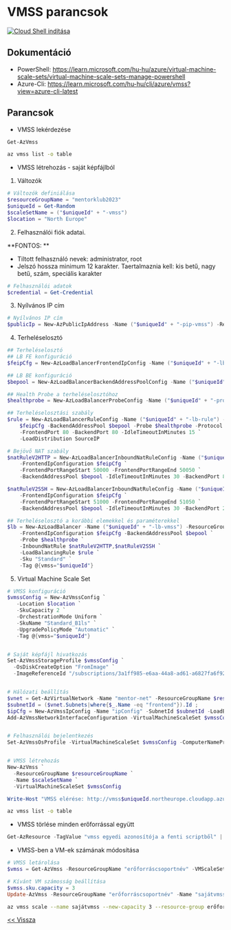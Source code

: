 # VMSS parancsok

[![Cloud Shell indítása](https://learn.microsoft.com/azure/cloud-shell/media/embed-cloud-shell/launch-cloud-shell-1.png)](https://shell.azure.com)

## Dokumentáció

- PowerShell: https://learn.microsoft.com/hu-hu/azure/virtual-machine-scale-sets/virtual-machine-scale-sets-manage-powershell
- Azure-Cli: https://learn.microsoft.com/hu-hu/cli/azure/vmss?view=azure-cli-latest

## Parancsok

- VMSS lekérdezése

```powershell
Get-AzVmss
```

```bash
az vmss list -o table
```

- VMSS létrehozás - saját képfájlból

1. Változók

```powershell
# Változók definiálása
$resourceGroupName = "mentorklub2023"
$uniqueId = Get-Random
$scaleSetName = ("$uniqueId" + "-vmss")
$location = "North Europe"
```

2. Felhasználói fiók adatai.

**FONTOS: **

- Tiltott felhasználó nevek: administrator, root
- Jelszó hossza minimum 12 karakter. Taertalmaznia kell: kis betű, nagy betű, szám, speciális karakter

```powershell
# Felhasználói adatok
$credential = Get-Credential
```

3. Nyílvános IP cím

```powershell
# Nyílvános IP cím
$publicIp = New-AzPublicIpAddress -Name ("$uniqueId" + "-pip-vmss") -ResourceGroupName $resourceGroupName -AllocationMethod Static -DomainNameLabel ("vmss" + "$uniqueId") -Sku "Standard" -Location $location -Tag @{vmss="$uniqueId"}
```

4. Terheléselosztó

```powershell
## Terheléselosztó
## LB FE konfiguráció
$feipCfg = New-AzLoadBalancerFrontendIpConfig -Name ("$uniqueId" + "-lb-fe") -PublicIpAddress $publicIp

## LB BE konfiguráció
$bepool = New-AzLoadBalancerBackendAddressPoolConfig -Name ("$uniqueId" + "-lb-be")

## Health Probe a terheléselosztóhoz
$healthprobe = New-AzLoadBalancerProbeConfig -Name ("$uniqueId" + "-probe") -Protocol "http" -Port 80 -RequestPath "/" -IntervalInSeconds 15 -ProbeCount 15 -ProbeThreshold 10

## Terheléselosztási szabály
$rule = New-AzLoadBalancerRuleConfig -Name ("$uniqueId" + "-lb-rule") -FrontendIPConfiguration `
    $feipCfg -BackendAddressPool $bepool -Probe $healthprobe -Protocol Tcp `
    -FrontendPort 80 -BackendPort 80 -IdleTimeoutInMinutes 15 `
    -LoadDistribution SourceIP

# Bejövő NAT szabály
$natRuleV2HTTP = New-AzLoadBalancerInboundNatRuleConfig -Name ("$uniqueId" + "-nat-HTTP") -Protocol "Tcp" `
    -FrontendIpConfiguration $feipCfg `
    -FrontendPortRangeStart 50000 -FrontendPortRangeEnd 50050 `
    -BackendAddressPool $bepool -IdleTimeoutInMinutes 30 -BackendPort 80

$natRuleV2SSH = New-AzLoadBalancerInboundNatRuleConfig -Name ("$uniqueId" + "-nat-SSH") -Protocol "Tcp" `
    -FrontendIpConfiguration $feipCfg `
    -FrontendPortRangeStart 51000 -FrontendPortRangeEnd 51050 `
    -BackendAddressPool $bepool -IdleTimeoutInMinutes 30 -BackendPort 22

## Terheléselosztó a korábbi elemekkel és paraméterekkel
$lb = New-AzLoadBalancer -Name ("$uniqueId" + "-lb-vmss") -ResourceGroupName $resourceGroupName -Location $location `
    -FrontendIpConfiguration $feipCfg -BackendAddressPool $bepool `
    -Probe $healthprobe `
    -InboundNatRule $natRuleV2HTTP,$natRuleV2SSH `
    -LoadBalancingRule $rule `
    -Sku "Standard" `
    -Tag @{vmss="$uniqueId"}
```

5. Virtual Machine Scale Set

```powershell
# VMSS konfiguráció
$vmssConfig = New-AzVmssConfig `
   -Location $location `
   -SkuCapacity 2 `
   -OrchestrationMode Uniform `
   -SkuName "Standard_B1ls" `
   -UpgradePolicyMode "Automatic" `
   -Tag @{vmss="$uniqueId"}


# Saját képfájl hivatkozás
Set-AzVmssStorageProfile $vmssConfig `
  -OsDiskCreateOption "FromImage" `
  -ImageReferenceId "/subscriptions/3a1ff985-e6aa-44a8-ad61-a6827fa6f92a/resourceGroups/mentorklub2023/providers/Microsoft.Compute/galleries/CloudSteak/images/Ubuntu20.04-Apache2"


# Hálózati beállítás
$vnet = Get-AzVirtualNetwork -Name "mentor-net" -ResourceGroupName $resourceGroupName;
$subnetId = ($vnet.Subnets|where{$_.Name -eq "frontend"}).Id ;
$ipCfg = New-AzVmssIpConfig -Name "ipConfig" -SubnetId $subnetId -LoadBalancerBackendAddressPoolsId $lb.BackendAddressPools[0].Id -Primary;
Add-AzVmssNetworkInterfaceConfiguration -VirtualMachineScaleSet $vmssConfig -Name "network-main" -Primary $True -IPConfiguration $IPCfg


# Felhasználói bejelentkezés
Set-AzVmssOsProfile -VirtualMachineScaleSet $vmssConfig -ComputerNamePrefix $uniqueId -AdminUsername $credential.UserName -AdminPassword $credential.Password


# VMSS létrehozás
New-AzVmss `
  -ResourceGroupName $resourceGroupName `
  -Name $scaleSetName `
  -VirtualMachineScaleSet $vmssConfig

Write-Host "VMSS elérése: http://vmss$uniqueId.northeurope.cloudapp.azure.com/hostname.html"

```

```bash
az vmss list -o table
```

- VMSS törlése minden erőforrással együtt

```powershell
Get-AzResource -TagValue "vmss egyedi azonosítója a fenti scriptből" | Remove-AzResource -Force
```

- VMSS-ben a VM-ek számának módosítása

```powershell
# VMSS letárolása
$vmss = Get-AzVmss -ResourceGroupName "erőforráscsoportnév" -VMScaleSetName "sajátvmss"

# Kívánt VM számosság beállítása
$vmss.sku.capacity = 3
Update-AzVmss -ResourceGroupName "erőforráscsoportnév" -Name "sajátvmss" -VirtualMachineScaleSet $vmss
```

```bash
az vmss scale --name sajátvmss --new-capacity 3 --resource-group erőforráscsoportnév --verbose
```

[<< Vissza](README.md)

